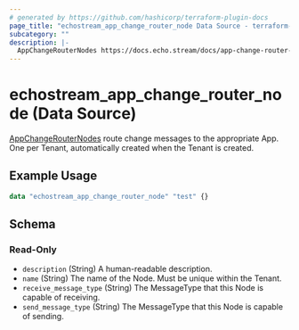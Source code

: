 ```yaml
---
# generated by https://github.com/hashicorp/terraform-plugin-docs
page_title: "echostream_app_change_router_node Data Source - terraform-provider-echostream"
subcategory: ""
description: |-
  AppChangeRouterNodes https://docs.echo.stream/docs/app-change-router-node route change messages to the appropriate App. One per Tenant, automatically created when the Tenant is created.
---
```


# echostream_app_change_router_node (Data Source)

[AppChangeRouterNodes](https://docs.echo.stream/docs/app-change-router-node) route change messages to the appropriate App. One per Tenant, automatically created when the Tenant is created.

## Example Usage

```terraform
data "echostream_app_change_router_node" "test" {}
```

<!-- schema generated by tfplugindocs -->
## Schema

### Read-Only

- `description` (String) A human-readable description.
- `name` (String) The name of the Node. Must be unique within the Tenant.
- `receive_message_type` (String) The MessageType that this Node is capable of receiving.
- `send_message_type` (String) The MessageType that this Node is capable of sending.
